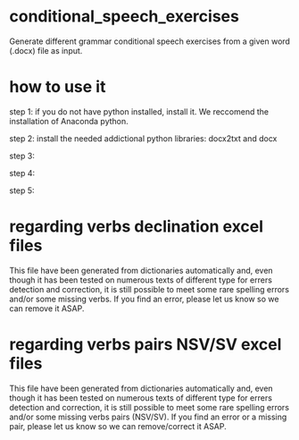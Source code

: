 # conditional_speech_exercises
Generate different grammar conditional speech exercises from a given word (.docx) file as input. 

# how to use it
step 1: if you do not have python installed, install it. We reccomend the installation of Anaconda python.

step 2: install the needed addictional python libraries: docx2txt and docx

step 3: 

step 4:

step 5:



# regarding verbs declination excel files
This file have been generated from dictionaries automatically and, even though it has been tested on numerous texts of different type for errers detection and correction, it is still possible to meet some rare spelling errors and/or some missing verbs. If you find an error, please let us know so we can remove it ASAP.

# regarding verbs pairs NSV/SV excel files
This file have been generated from dictionaries automatically and, even though it has been tested on numerous texts of different type for errers detection and correction, it is still possible to meet some rare spelling errors and/or some missing verbs pairs (NSV/SV). If you find an error or a missing pair, please let us know so we can remove/correct it ASAP.
